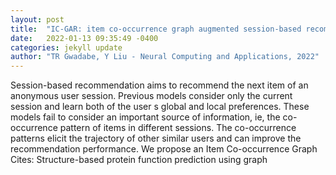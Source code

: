 ```yaml
---
layout: post
title:  "IC-GAR: item co-occurrence graph augmented session-based recommendation"
date:   2022-01-13 09:35:49 -0400
categories: jekyll update
author: "TR Gwadabe, Y Liu - Neural Computing and Applications, 2022"
---
```

Session-based recommendation aims to recommend the next item of an anonymous user session. Previous models consider only the current session and learn both of the user s global and local preferences. These models fail to consider an important source of information, ie, the co-occurrence pattern of items in different sessions. The co-occurrence patterns elicit the trajectory of other similar users and can improve the recommendation performance. We propose an Item Co-occurrence Graph Cites: Structure-based protein function prediction using graph